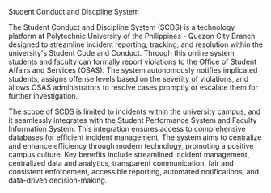 Student Conduct and Discpline System

The Student Conduct and Discipline System (SCDS) is a technology platform at Polytechnic University of the Philippines - Quezon City Branch designed to streamline incident reporting, tracking, and resolution within the university's Student Code and Conduct. Through this online system, students and faculty can formally report violations to the Office of Student Affairs and Services (OSAS). The system autonomously notifies implicated students, assigns offense levels based on the severity of violations, and allows OSAS administrators to resolve cases promptly or escalate them for further investigation.

The scope of SCDS is limited to incidents within the university campus, and it seamlessly integrates with the Student Performance System and Faculty Information System. This integration ensures access to comprehensive databases for efficient incident management. The system aims to centralize and enhance efficiency through modern technology, promoting a positive campus culture. Key benefits include streamlined incident management, centralized data and analytics, transparent communication, fair and consistent enforcement, accessible reporting, automated notifications, and data-driven decision-making.
